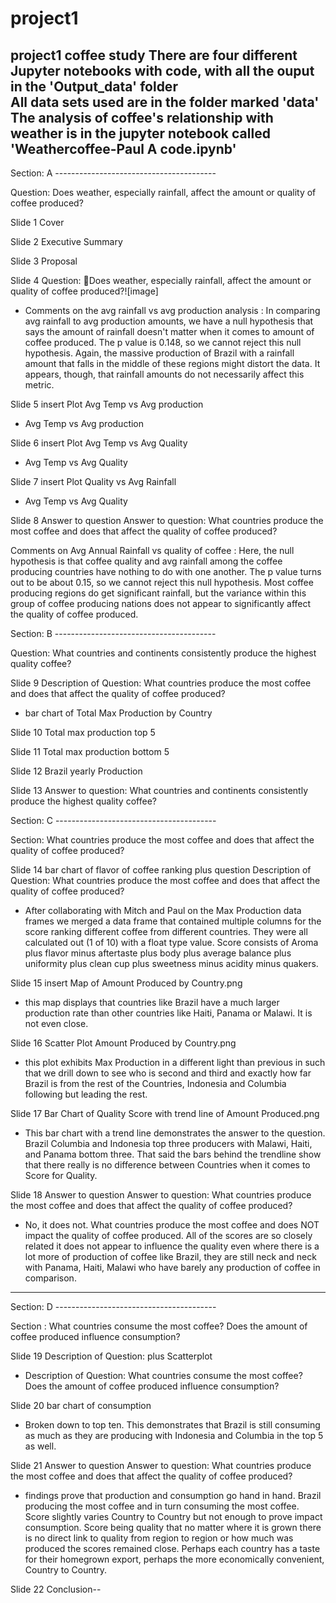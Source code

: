 # project1
project1 coffee study 
There are four different Jupyter notebooks with code, with all the ouput in the 'Output_data' folder              
All data sets used are in the folder marked 'data'                                 
The analysis of coffee's relationship with weather is in the jupyter notebook called 'Weathercoffee-Paul A code.ipynb'                                
--------------------------------------------------------------------------------------
Section: A ----------------------------------------

Question: Does weather, especially rainfall, affect the amount or quality of coffee produced? 

Slide 1 Cover

Slide 2 Executive Summary

Slide 3 Proposal

Slide 4 Question: Does weather, especially rainfall, affect the amount or quality of coffee produced?![image]
- Comments on the avg rainfall vs avg production analysis : In comparing avg rainfall to avg production amounts, we have a null hypothesis that says the amount of rainfall doesn't matter when it comes to amount of coffee produced. The p value is 0.148, so we cannot reject this null hypothesis. Again, the massive production of Brazil with a rainfall amount that falls in the middle of these regions might distort the data. It appears, though, that rainfall amounts do not necessarily affect this metric. 


Slide 5 insert Plot Avg Temp vs Avg production
- Avg Temp vs Avg production


Slide 6 insert Plot Avg Temp vs Avg Quality
- Avg Temp vs Avg Quality

Slide 7 insert Plot Quality vs Avg Rainfall

- Avg Temp vs Avg Quality
  
Slide 8 Answer to question Answer to question: What countries produce the most coffee and does that affect the quality of coffee produced?

Comments on Avg Annual Rainfall vs quality of coffee : Here, the null hypothesis is that coffee quality and avg rainfall among the coffee producing countries have nothing to do with one another. The p value turns out to be about 0.15, so we cannot reject this null hypothesis. Most coffee producing regions do get significant rainfall, but the variance within this group of coffee producing nations does not appear to significantly affect the quality of coffee produced. 


Section: B ----------------------------------------

Question: What countries and continents consistently produce the highest quality coffee?

Slide 9  Description of Question: What countries produce the most coffee and does that affect the quality of coffee produced?
- bar chart of Total Max Production by Country

Slide 10 Total max production top 5
 
Slide 11 Total max production bottom 5

Slide 12 Brazil yearly Production

Slide 13 Answer to question: What countries and continents consistently produce the highest quality coffee? 

Section: C ----------------------------------------

Section: What countries produce the most coffee and does that affect the quality of coffee produced?

Slide 14 bar chart of flavor of coffee ranking plus question 
Description of Question: 
What countries produce the most coffee and does that affect the quality of coffee produced?
- After collaborating with Mitch and Paul on the Max Production data  frames we merged a data frame that contained multiple columns for the score ranking different coffee from different countries.  They were all calculated out (1 of 10) with a float type value. Score consists of Aroma plus flavor minus aftertaste plus body plus average balance plus uniformity plus clean cup plus sweetness minus acidity minus quakers.

Slide 15 insert Map of Amount Produced by Country.png
-	this map displays that countries like Brazil have a much larger production rate than other countries like Haiti, Panama or Malawi. It is not even close. 

Slide 16 Scatter Plot Amount Produced by Country.png
-	this plot exhibits Max Production in a different light than previous in such that we drill down to see who is second and third and exactly how far Brazil is from the rest of the Countries, Indonesia and Columbia following but leading the rest. 

Slide 17 Bar Chart of Quality Score with trend line of Amount Produced.png
-	This bar chart with a trend line demonstrates the answer to the question. Brazil Columbia and Indonesia top three producers with Malawi, Haiti, and Panama bottom three. That said the bars behind the trendline show that there really is no difference between Countries when it comes to Score for Quality. 


Slide 18 Answer to question
Answer to question: 
What countries produce the most coffee and does that affect the quality of coffee produced?
- No, it does not. What countries produce the most coffee and does NOT impact the quality of coffee produced. All of the scores are so closely related it does not appear to influence the quality even where there is a lot more of production of coffee like Brazil, they are still neck and neck with Panama, Haiti, Malawi who have barely any production of coffee in comparison.

----------------------------------------------------------------------------
Section: D ----------------------------------------

Section : What countries consume the most coffee? Does the amount of coffee produced influence consumption?

Slide 19 Description of Question: plus Scatterplot
-	Description of Question: 
What countries consume the most coffee? Does the amount of coffee produced influence consumption?

Slide 20 bar chart of consumption
-	Broken down to top ten. This demonstrates that Brazil is still consuming as much as they are producing with Indonesia and Columbia in the top 5 as well.

Slide 21 Answer to question
Answer to question: 
What countries produce the most coffee and does that affect the quality of coffee produced?
- findings prove that production and consumption go hand in hand. Brazil producing the most coffee and in turn consuming the most coffee. Score slightly varies Country to Country but not enough to prove impact consumption. Score being quality that no matter where it is grown there is no direct link to quality from region to region or how much was produced the scores remained close. Perhaps each country has a taste for their homegrown export, perhaps the more economically convenient, Country to Country.

Slide 22 Conclusion--
